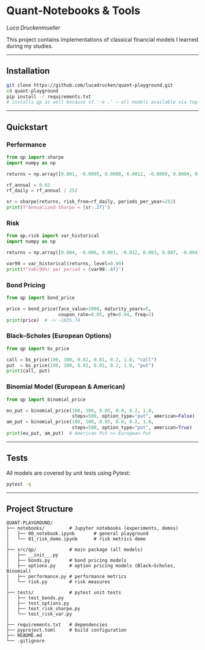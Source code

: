 ﻿# Quant-Notebooks & Tools
*Luca Druckenmueller*

This project contains implementations of classical financial models I learned during my studies.


---

## Installation

```bash
git clone https://github.com/lucadrucken/quant-playground.git
cd quant-playground
pip install -r requirements.txt   
# installs qp as well because of '-e .' → all models available via top-level imports
```

---

## Quickstart

### Performance
```python
from qp import sharpe
import numpy as np

returns = np.array([0.001, -0.0005, 0.0008, 0.0012, -0.0009, 0.0004, 0.0015])

rf_annual = 0.02
rf_daily = rf_annual / 252

sr = sharpe(returns, risk_free=rf_daily, periods_per_year=252)
print(f"Annualized Sharpe = {sr:.2f}")
```

### Risk
```python
from qp.risk import var_historical
import numpy as np

returns = np.array([0.004, -0.006, 0.001, -0.012, 0.003, 0.007, -0.004, 0.002])

var99 = var_historical(returns, level=0.99)
print(f"VaR(99%) per period = {var99:.4f}")
```

### Bond Pricing
```python
from qp import bond_price

price = bond_price(face_value=1000, maturity_years=5,
                   coupon_rate=0.05, ytm=0.04, freq=2)
print(price)  # -> ~1035.74
```

### Black–Scholes (European Options)
```python
from qp import bs_price

call = bs_price(100, 100, 0.02, 0.01, 0.2, 1.0, "call")
put  = bs_price(100, 100, 0.02, 0.01, 0.2, 1.0, "put")
print(call, put)
```

### Binomial Model (European & American)
```python
from qp import binomial_price

eu_put = binomial_price(100, 100, 0.05, 0.0, 0.2, 1.0,
                        steps=500, option_type="put", american=False)
am_put = binomial_price(100, 100, 0.05, 0.0, 0.2, 1.0,
                        steps=500, option_type="put", american=True)
print(eu_put, am_put)  # American Put >= European Put
```

---

## Tests

All models are covered by unit tests using Pytest:

```bash
pytest -q
```

---

## Project Structure

```
QUANT-PLAYGROUND/
├── notebooks/         # Jupyter notebooks (experiments, demos)
│   ├── 00_notebook.ipynb       # general playground
│   └── 01_risk_demo.ipynb      # risk metrics demo
│
├── src/qp/            # main package (all models)
│   ├── __init__.py 
│   ├── bonds.py       # bond pricing models
│   ├── options.py     # option pricing models (Black–Scholes, Binomial)
│   ├── performance.py # performance metrics
│   └── risk.py        # risk measures
│
├── tests/             # pytest unit tests
│   ├── test_bonds.py
│   ├── test_options.py
│   ├── test_risk_sharpe.py
│   └── test_risk_var.py
│
├── requirements.txt   # dependencies
├── pyproject.toml     # build configuration
├── README.md 
└── .gitignore  
```
